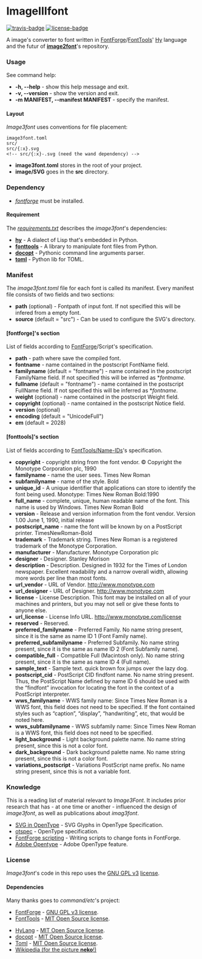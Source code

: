 # ImageⅢfont
[![travis-badge][]][travis] [![license-badge][]][license]

A image's converter to font written in [FontForge](https://github.com/fontforge/fontforge)/[FontTools](https://github.com/fonttools/fonttools)' [Hy](https://github.com/hylang/hy) language and the futur of [**image2font**](https://github.com/limaconoob/Image2font/)'s repository.

[travis-badge]: https://travis-ci.org/adjivas/Image3font.svg?branch=master&style=flat
[travis]: https://travis-ci.org/adjivas/Image3font
[license-badge]: http://img.shields.io/badge/license-GPLv3-blue.svg?style=flat-square
[license]: https://github.com/limaconoob/Image2font/blob/master/LICENSE

### Usage
See command help:
* **-h, --help** - show this help message and exit.
* **-v, --version** - show the version and exit.
* **-m MANIFEST, --manifest MANIFEST** - specify the manifest.

#### Layout
*Image3font* uses conventions for file placement:
```
image3font.toml
src/
src/{:x}.svg
<!-- src/{:x}-.svg (need the wand dependency) -->
```
* **image3font.toml** stores in the root of your project.
* **image/SVG** goes in the **src** directory.

### Dependency
* [*fontforge*](https://github.com/fontforge/fontforge) must be installed.
#### Requirement
The [*requirements.txt*](requirements.txt) describes the *image3font*'s dependencies:
* [**hy**](https://github.com/hylang/hy) - A dialect of Lisp that's embedded in Python.
* [**fonttools**](https://github.com/fonttools/fonttools) - A library to manipulate font files from Python.
* [**docopt**](https://github.com/docopt/docopt) - Pythonic command line arguments parser.
* [**toml**](https://github.com/uiri/toml) - Python lib for TOML.

<!--
The [*requirements-wand.txt*](requirements-wand.txt) is optional, that needed to extract a sub-rectangle from an *image/SVG*:
* [**wand**](https://github.com/dahlia/wand) - The ctypes-based simple [**ImageMagick**](https://github.com/ImageMagick/ImageMagick) binding for Python (tested on imagemagick6 6.9.9.33-1).
-->

### Manifest
The *image3font.toml* file for each font is called its manifest. Every manifest file consists of two fields and two sections:
* **path** (optional) - Fontpath of input font. If not specified this will be infered from a empty font.
* **source** (default = "src") - Can be used to configure the SVG's directory.
#### [fontforge]'s section
List of fields according to [FontForge](https://fontforge.github.io/en-US/documentation/scripting/native)/Script's specification.
* **path** - path where save the compiled font.
* **fontname** - name contained in the postscript FontName field.
* **familyname** (default = "fontname") - name contained in the postscript FamilyName field. If not specified this will be inferred as **fontname*.
* **fullname** (default = "fontname") - name contained in the postscript FullName field. If not specified this will be inferred as **fontname*.
* **weight** (optional) - name contained in the postscript Weight field.
* **copyright** (optional) - name contained in the postscript Notice field.
* **version** (optional)
* **encoding** (default = "UnicodeFull")
* **em** (default = 2028)
#### [fonttools]'s section
List of fields according to [FontTools/Name-IDs](https://www.microsoft.com/typography/otspec/name.htm#nameIDs)'s specification.
* **copyright** - copyright string from the font vendor. © Copyright the Monotype Corporation plc, 1990
* **familyname** - name the user sees. Times New Roman
* **subfamilyname** - name of the style. Bold
* **unique_id** - A unique identifier that applications can store to identify the font being used. Monotype: Times New Roman Bold:1990
* **full_name** - complete, unique, human readable name of the font. This name is used by Windows. Times New Roman Bold
* **version** - Release and version information from the font vendor. Version 1.00 June 1, 1990, initial release
* **postscript_name** - name the font will be known by on a PostScript printer. TimesNewRoman-Bold
* **trademark** - Trademark string. Times New Roman is a registered trademark of the Monotype Corporation.
* **manufacturer** - Manufacturer. Monotype Corporation plc
* **designer** - Designer. Stanley Morison
* **description** - Description. Designed in 1932 for the Times of London newspaper. Excellent readability and a narrow overall width, allowing more words per line than most fonts.
* **url_vendor** - URL of Vendor. http://www.monotype.com
* **url_designer** - URL of Designer. http://www.monotype.com
* **license** - License Description. This font may be installed on all of your machines and printers, but you may not sell or give these fonts to anyone else.
* **url_license** - License Info URL. http://www.monotype.com/license
* **reserved** - Reserved.
* **preferred_familyname** - Preferred Family. No name string present, since it is the same as name ID 1 (Font Family name).
* **preferred_subfamilyname** - Preferred Subfamily. No name string present, since it is the same as name ID 2 (Font Subfamily name).
* **compatible_full** - Compatible Full (Macintosh only). No name string present, since it is the same as name ID 4 (Full name).
* **sample_text** - Sample text. quick brown fox jumps over the lazy dog.
* **postscript_cid** - PostScript CID findfont name. No name string present. Thus, the PostScript Name defined by name ID 6 should be used with the “findfont” invocation for locating the font in the context of a PostScript interpreter.
* **wws_familyname** - WWS family name: Since Times New Roman is a WWS font, this field does not need to be specified. If the font contained styles such as “caption”, “display”, “handwriting”, etc, that would be noted here.
* **wws_subfamilyname** - WWS subfamily name: Since Times New Roman is a WWS font, this field does not need to be specified.
* **light_background** - Light background palette name. No name string present, since this is not a color font.
* **dark_background** - Dark background palette name. No name string present, since this is not a color font.
* **variations_postscript** - Variations PostScript name prefix. No name string present, since this is not a variable font.

### Knowledge
This is a reading list of material relevant to *Image3Font*. It includes prior research that has - at one time or another - influenced the design of *image3font*, as well as publications about *imag3font*.
* [SVG in OpenType](https://www.w3.org/2013/10/SVG_in_OpenType) - SVG Glyphs in OpenType Specification.
* [otspec](https://www.microsoft.com/typography/otspec) - OpenType specification.
* [FontForge scripting](https://fontforge.github.io/en-US/documentation/scripting/native) - Writing scripts to change fonts in FontForge.
* [Adobe Opentype](http://www.adobe.com/devnet/opentype/afdko/topic_feature_file_syntax.html) - Adobe OpenType feature.

### License
*Image3font*'s code in this repo uses the [GNU GPL v3](http://www.gnu.org/licenses/gpl-3.0.html) [license](https://raw.githubusercontent.com/adjivas/Image3font/master/LICENSE).

#### Dependencies
Many thanks goes to *command/etc*'s project:
* [FontForge](https://github.com/fontforge/fontforge) - [GNU GPL v3 license](https://github.com/fontforge/fontforge/blob/master/LICENSE).
* [FontTools](https://github.com/fonttools/fonttools) - [MIT Open Source license](https://github.com/fonttools/fonttools/blob/master/LICENSE).
<!-- * [Wand](https://github.com/dahlia/wand) - [MIT Open Source license](https://github.com/dahlia/wand/blob/master/LICENSE). -->
* [HyLang](https://github.com/hylang/hy) - [MIT Open Source license](https://github.com/hylang/hy/blob/master/LICENSE).
* [docopt](https://github.com/docopt/docopt) - [MIT Open Source license](https://github.com/docopt/docopt/blob/master/LICENSE-MIT).
* [Toml](https://github.com/uiri/toml) - [MIT Open Source license](https://github.com/uiri/toml/blob/master/LICENSE).
* [Wikipedia (for the picture **neko**!)](https://en.wikipedia.org/wiki/Catgirl)
